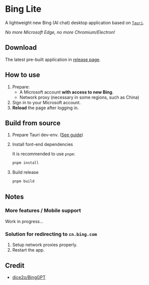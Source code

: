 # Bing Lite
A lightweight new Bing (AI chat) desktop application based on [`Tauri`](https://tauri.app). 

*No more Microsoft Edge, no more Chromium/Electron!* 

## Download
The latest pre-built application in [release page](https://github.com/I-Info/BingLite/releases).

## How to use
1. Prepare:
   - A Microsoft account **with access to new Bing**.
   - Network proxy (necessary in some regions, such as China)
2. Sign in to your Microsoft account.
3. **Reload** the page after logging in.

## Build from source
1. Prepare Tauri dev-env. ([See guide](https://tauri.app/v1/guides/getting-started/prerequisites))
2. Install font-end dependencies
   
    It is recommended to use `pnpm`:
    ```sh
    pnpm install
    ```

3. Build release

    ```sh
    pnpm build
    ```

## Notes
### More features / Mobile support
Work in progress...
### Solution for redirecting to `cn.bing.com`
1. Setup network proxies properly.
2. Restart the app.

## Credit
- [dice2o/BingGPT](https://github.com/dice2o/BingGPT)